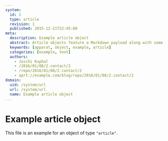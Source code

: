 ```yaml
---
system:
  id: 1
  type: article
  revision: 1
  published: 2015-12-21T22:45:00
meta:
  description: Example article object
  abstract: Article objects feature a Markdown payload along with some custom properties
  keywords: [apparat, object, example, article]
  categories: [example, text]
  authors:
    - Joschi Kuphal
    - /2016/01/08/2.contact/2
    - /repo/2016/01/08/2.contact/2
    - aprt://example.com/blog/repo/2016/01/08/2.contact/2
domain:
  uid: /system/url
  url: /system/url
  name: Example article object
...
```

# Example article object

This file is an example for an object of type `"article"`.